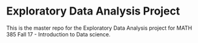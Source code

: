 # Exploratory Data Analysis Project
This is the master repo for the Exploratory Data Analysis project for MATH 385 Fall 17 - Introduction to Data science. 
